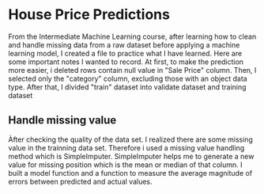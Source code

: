 # House Price Predictions
From the Intermediate Machine Learning course, after learning how to clean and handle missing data from a raw dataset before applying a machine learning model, I created a file to practice what I have learned. Here are some important notes I wanted to record.
At first, to make the prediction more easier, i deleted rows contain null value in "Sale Price" column.
Then, I selected only the "category" column, excluding those with an object data type.
After that, I divided "train" dataset into validate dataset and training dataset

## Handle missing value
Àfter checking the quality of the data set. I realized there are some missing value in the trainning data set. Therefore i used a missing value handling method which is SimpleImputer. SimpleImputer helps me to generate a new value for missing position which is the mean or median of that column. 
I built a model function and a function to measure the average magnitude of errors between predicted and actual values. 


